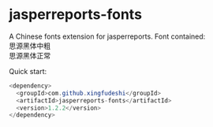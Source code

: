 # jasperreports-fonts
A Chinese fonts extension for jasperreports.
Font contained:  
思源黑体中粗  
思源黑体正常

Quick start:

``` java
<dependency>
  <groupId>com.github.xingfudeshi</groupId>
  <artifactId>jasperreports-fonts</artifactId>
  <version>1.2.2</version>
</dependency>
```
